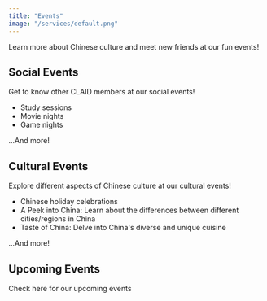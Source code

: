 ```yaml
---
title: "Events"
image: "/services/default.png"
---
```


Learn more about Chinese culture and meet new friends at our fun events!

## Social Events

Get to know other CLAID members at our social events!

- Study sessions
- Movie nights
- Game nights

...And more!

## Cultural Events

Explore different aspects of Chinese culture at our cultural events!

- Chinese holiday celebrations
- A Peek into China: Learn about the differences between different cities/regions in China
- Taste of China: Delve into China's diverse and unique cuisine

...And more!

## Upcoming Events

Check here for our upcoming events